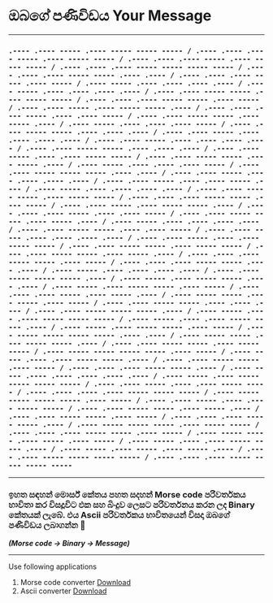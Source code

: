 # ඔබගේ පණිවිඩය Your Message 

***

### `.---- .---- ----- .---- ----- ----- ----- / .---- .---- .---- ----- .---- ----- ----- / .---- .---- .---- ----- .---- ----- ----- / .---- .---- .---- ----- ----- ----- ----- / .---- .---- .---- ----- ----- .---- .---- / .---- .---- .---- ----- .---- ----- / .---- ----- .---- .---- .---- .---- / .---- ----- .---- .---- .---- .---- / .---- .---- ----- ----- .---- ----- ----- / .---- .---- .---- ----- ----- .---- ----- / .---- .---- ----- .---- ----- ----- .---- / .---- .---- .---- ----- .---- .---- ----- / .---- .---- ----- ----- .---- ----- .---- / .---- ----- .---- .---- .---- ----- / .---- .---- ----- ----- .---- .---- .---- / .---- .---- ----- .---- .---- .---- .---- / .---- .---- ----- .---- .---- .---- .---- / .---- .---- ----- ----- .---- .---- .---- / .---- .---- ----- .---- .---- ----- ----- / .---- .---- ----- ----- .---- ----- .---- / .---- ----- .---- .---- .---- ----- / .---- .---- ----- ----- ----- .---- .---- / .---- .---- ----- .---- .---- .---- .---- / .---- .---- ----- .---- .---- ----- .---- / .---- ----- .---- .---- .---- .---- / .---- .---- ----- ----- .---- ----- ----- / .---- .---- .---- ----- ----- .---- ----- / .---- .---- ----- .---- ----- ----- .---- / .---- .---- .---- ----- .---- .---- ----- / .---- .---- ----- ----- .---- ----- .---- / .---- ----- .---- .---- .---- .---- / .---- .---- ----- ----- .---- .---- ----- / .---- .---- ----- .---- .---- .---- .---- / .---- .---- ----- .---- .---- ----- ----- / .---- .---- ----- ----- .---- ----- ----- / .---- .---- ----- ----- .---- ----- .---- / .---- .---- .---- ----- ----- .---- ----- / .---- .---- .---- ----- ----- .---- .---- / .---- ----- .---- .---- .---- .---- / .---- .---- ----- ----- ----- .---- / .---- ----- .---- ----- ----- .---- .---- / .---- ----- .---- ----- ----- .---- ----- / .---- .---- .---- ----- .---- ----- .---- / .---- ----- ----- .---- ----- .---- ----- / .---- .---- ----- ----- .---- .---- .---- / .---- .---- ----- ----- ----- .---- / .---- ----- .---- .---- ----- ----- ----- / .---- ----- .---- .---- ----- ----- .---- / .---- ----- .---- ----- ----- .---- ----- / .---- ----- ----- ----- ----- .---- .---- / .---- ----- ----- .---- ----- ----- .---- / .---- .---- ----- ----- .---- ----- ----- / .---- ----- ----- ----- ----- .---- ----- / .---- ----- .---- .---- ----- ----- .---- / .---- .---- ----- ----- .---- ----- / .---- .---- .---- ----- ----- .---- / .---- ----- .---- .---- .---- .---- .---- / .---- ----- .---- ----- ----- ----- ----- / .---- .---- ----- .---- .---- ----- ----- / .---- .---- .---- .---- ----- ----- ----- / .---- ----- ----- ----- ----- .---- ----- / .---- .---- ----- .---- .---- ----- ----- / .---- .---- ----- ----- .---- ----- .---- / .---- .---- ----- ----- .---- ----- / .---- .---- .---- ----- ----- .---- / .---- ----- ----- ----- .---- ----- ----- / .---- .---- .---- ----- ----- .---- ----- / .---- ----- ----- .---- ----- .---- ----- / .---- ----- .---- .---- ----- ----- .---- / .---- ----- .---- ----- .---- ----- .---- / .---- .---- ----- ----- ----- ----- / .---- .---- .---- ----- ----- ----- ----- `

***
### ඉහත සඳහන් මොර්ස් කේතය පහත සදහන් Morse code පරිවර්තකය භාවිතා කර විසදූවිට එක සහ බිංදුව ලෙසට පරිවර්තනය කරන ලද Binary කේතයක් ලැබේ. එය Ascii පරිවර්තකය භාවිතයෙන් විසදා ඔබගේ පණිවිඩය ලබාගන්න 👀

_**(Morse code -> Binary -> Message)**_

***

Use following applications
1. Morse code converter [Download](https://play.google.com/store/apps/details?id=com.app.morse_code) 
2. Ascii converter [Download](https://play.google.com/store/apps/details?id=com.universapp.asciiconverter)
